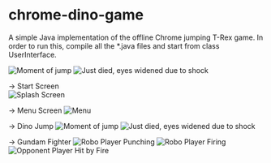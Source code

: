 # chrome-dino-game

A simple Java implementation of the offline Chrome jumping T-Rex game.
In order to run this, compile all the \*.java files and start from class UserInterface.

![Moment of jump](https://github.com/nabhoneel/chrome-dino-game/raw/master/Screenshot%202018-11-30%2017.49.33.png)
![Just died, eyes widened due to shock](https://github.com/nabhoneel/chrome-dino-game/raw/master/Screenshot%202018-11-30%2017.49.43.png)

-> Start Screen    
![Splash Screen](https://github.com/RockingManny/Zombie-Arcade/blob/main/screenshot/SplashScreen.jpeg)

-> Menu Screen
![Menu](https://github.com/RockingManny/Zombie-Arcade/blob/main/screenshot/MenuScreen.jpeg)

-> Dino Jump
![Moment of jump](https://github.com/RockingManny/Zombie-Arcade/blob/main/screenshot/DinoJumping.jpeg)
![Just died, eyes widened due to shock](https://github.com/RockingManny/Zombie-Arcade/blob/main/screenshot/DinoDead.jpeg)

-> Gundam Fighter
![Robo Player Punching](https://github.com/RockingManny/Zombie-Arcade/blob/main/screenshot/RoboPunch.jpeg)
![Robo Player Firing](https://github.com/RockingManny/Zombie-Arcade/blob/main/screenshot/RoboShoot.jpeg)
![Opponent Player Hit by Fire](https://github.com/RockingManny/Zombie-Arcade/blob/main/screenshot/RoboShootHit.jpeg)
